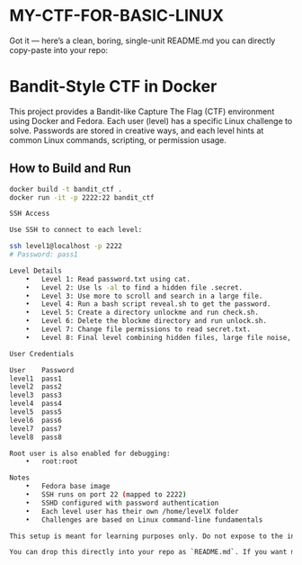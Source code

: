 # MY-CTF-FOR-BASIC-LINUX

Got it — here’s a clean, boring, single-unit README.md you can directly copy-paste into your repo:

# Bandit-Style CTF in Docker

This project provides a Bandit-like Capture The Flag (CTF) environment using Docker and Fedora. Each user (level) has a specific Linux challenge to solve. Passwords are stored in creative ways, and each level hints at common Linux commands, scripting, or permission usage.

## How to Build and Run

```bash
docker build -t bandit_ctf .
docker run -it -p 2222:22 bandit_ctf

SSH Access

Use SSH to connect to each level:

ssh level1@localhost -p 2222
# Password: pass1

Level Details
	•	Level 1: Read password.txt using cat.
	•	Level 2: Use ls -al to find a hidden file .secret.
	•	Level 3: Use more to scroll and search in a large file.
	•	Level 4: Run a bash script reveal.sh to get the password.
	•	Level 5: Create a directory unlockme and run check.sh.
	•	Level 6: Delete the blockme directory and run unlock.sh.
	•	Level 7: Change file permissions to read secret.txt.
	•	Level 8: Final level combining hidden files, large file noise, and permission manipulation.

User Credentials

User	Password
level1	pass1
level2	pass2
level3	pass3
level4	pass4
level5	pass5
level6	pass6
level7	pass7
level8	pass8

Root user is also enabled for debugging:
	•	root:root

Notes
	•	Fedora base image
	•	SSH runs on port 22 (mapped to 2222)
	•	SSHD configured with password authentication
	•	Each level user has their own /home/levelX folder
	•	Challenges are based on Linux command-line fundamentals

This setup is meant for learning purposes only. Do not expose to the internet as-is.

You can drop this directly into your repo as `README.md`. If you want me to bundle this with your `Dockerfile` into a zip or GitHub-ready layout, I can do that too.
